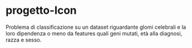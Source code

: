 # progetto-Icon
Problema di classificazione su un dataset riguardante glomi celebrali e la loro dipendenza o meno da features quali geni mutati, età alla diagnosi, razza e sesso.

